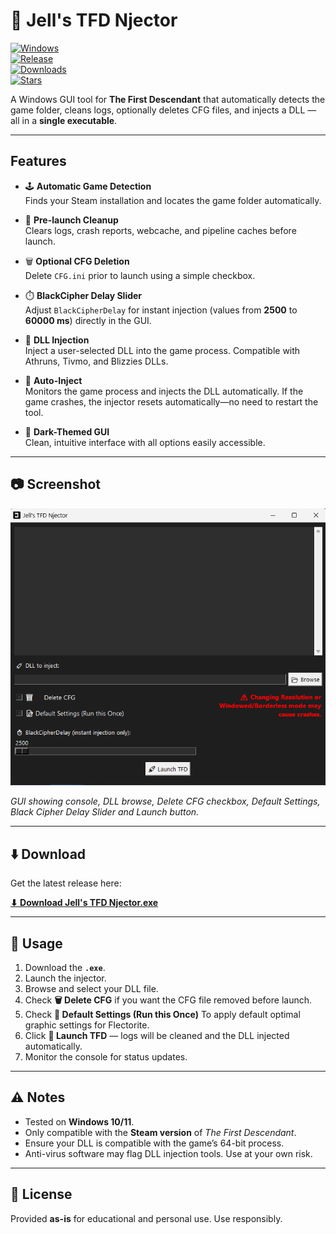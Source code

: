 # 🧩 Jell's TFD Njector

[![Windows](https://img.shields.io/badge/OS-Windows-blue)](https://www.microsoft.com)  
[![Release](https://img.shields.io/github/v/release/jellowrld/tfdnjector?color=orange)](https://github.com/jellowrld/tfdnjector/releases/latest)  
[![Downloads](https://img.shields.io/github/downloads/jellowrld/tfdnjector/latest/total?color=green)](https://github.com/jellowrld/tfdnjector/releases/latest)  
[![Stars](https://img.shields.io/github/stars/jellowrld/tfdnjector?color=yellow)](https://github.com/jellowrld/tfdnjector/stargazers)

A Windows GUI tool for **The First Descendant** that automatically detects the game folder, cleans logs, optionally deletes CFG files, and injects a DLL — all in a **single executable**.  

---

## Features

- 🕹️ **Automatic Game Detection**  
  Finds your Steam installation and locates the game folder automatically.  

- 🧹 **Pre-launch Cleanup**  
  Clears logs, crash reports, webcache, and pipeline caches before launch.  

- 🗑️ **Optional CFG Deletion**  
  Delete `CFG.ini` prior to launch using a simple checkbox.  

- ⏱️ **BlackCipher Delay Slider**  
  Adjust `BlackCipherDelay` for instant injection (values from **2500** to **60000 ms**) directly in the GUI.  

- 💉 **DLL Injection**  
  Inject a user-selected DLL into the game process. Compatible with Athruns, Tivmo, and Blizzies DLLs.  

- 🔄 **Auto-Inject**  
  Monitors the game process and injects the DLL automatically. If the game crashes, the injector resets automatically—no need to restart the tool.  

- 🖤 **Dark-Themed GUI**  
  Clean, intuitive interface with all options easily accessible. 

---

## 📷 Screenshot

<p align="center">
  <img src="https://github.com/jellowrld/tfdnjector/raw/main/njector.png" alt="Injector GUI" width="600"/>
</p>

*GUI showing console, DLL browse, Delete CFG checkbox, Default Settings, Black Cipher Delay Slider and Launch button.*

---

## ⬇️ Download

Get the latest release here:  

[**⬇ Download Jell's TFD Njector.exe**](https://github.com/jellowrld/tfdnjector/releases/download/1.2/TFD.Njector.exe)

---

## 📝 Usage

1. Download the **`.exe`**.  
2. Launch the injector.  
3. Browse and select your DLL file.  
4. Check **🗑️ Delete CFG** if you want the CFG file removed before launch.
5. Check **📝 Default Settings (Run this Once)** To apply default optimal graphic settings for Flectorite.
6. Click **🚀 Launch TFD** — logs will be cleaned and the DLL injected automatically.  
7. Monitor the console for status updates.  

---

## ⚠️ Notes

- Tested on **Windows 10/11**.  
- Only compatible with the **Steam version** of *The First Descendant*.  
- Ensure your DLL is compatible with the game’s 64-bit process.  
- Anti-virus software may flag DLL injection tools. Use at your own risk.  

---

## 📄 License

Provided **as-is** for educational and personal use. Use responsibly.  
